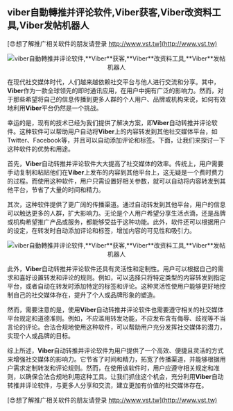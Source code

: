 ## **viber自動轉推并评论软件,**Viber**获客,**Viber**改资料工具,**Viber**发帖机器人**

[😍想了解推广相关软件的朋友请登录 http://www.vst.tw](http://www.vst.tw)

 <center><img src="https://vst.tw/MP4/tuiguang/png/1.png" alt="viber自動轉推并评论软件,**Viber**获客,**Viber**改资料工具,**Viber**发帖机器人"></center>

在现代社交媒体时代，人们越来越依赖社交平台与他人进行交流和分享。其中，**Viber**作为一款全球领先的即时通讯应用，在用户中拥有广泛的影响力。然而，对于那些希望将自己的信息传播到更多人群的个人用户、品牌或机构来说，如何有效地利用**Viber**平台仍然是一个挑战。

幸运的是，现有的技术已经为我们提供了解决方案，即**Viber**自动转推并评论软件。这种软件可以帮助用户自动将**Viber**上的内容转发到其他社交媒体平台，如Twitter、Facebook等，并且可以自动添加评论和标签。下面，让我们来探讨一下这种软件的优势和用途。

首先，**Viber**自动转推并评论软件大大提高了社交媒体的效率。传统上，用户需要手动复制和粘贴他们在**Viber**上发布的内容到其他平台上，这无疑是一个费时费力的过程。而使用这种软件，用户只需设置好相关参数，就可以自动将内容转发到其他平台，节省了大量的时间和精力。

其次，这种软件提供了更广阔的传播渠道。通过自动转发到其他平台，用户的信息可以触达更多的人群，扩大影响力。无论是个人用户希望分享生活点滴，还是品牌或机构希望推广产品或服务，都能够受益于这种功能。此外，软件还可以根据用户的设定，在转发时自动添加评论和标签，增加内容的可见性和吸引力。

 <center><img src="https://vst.tw/MP4/tuiguang/png/1.png" alt="viber自動轉推并评论软件,**Viber**获客,**Viber**改资料工具,**Viber**发帖机器人"></center>

此外，**Viber**自动转推并评论软件还具有灵活性和定制性。用户可以根据自己的需求和喜好设置转发和评论的规则。例如，可以选择只将特定类型的内容转发到指定平台，或者自动在转发时添加特定的标签和评论。这种灵活性使用户能够更好地控制自己的社交媒体存在，提升了个人或品牌形象的塑造。

然而，需要注意的是，使用**Viber**自动转推并评论软件也需要遵守相关的社交媒体平台规定和道德准则。例如，不应滥用转发功能，不应发布含有侮辱、歧视等不当言论的评论。合法合规地使用这种软件，可以帮助用户充分发挥社交媒体的潜力，实现个人或品牌的目标。

综上所述，**Viber**自动转推并评论软件为用户提供了一个高效、便捷且灵活的方式来增强社交媒体的影响力。它节省了时间和精力，拓宽了传播渠道，并能够根据用户需求定制转发和评论规则。然而，在使用该软件时，用户应遵守相关规定和准则，以确保合法合规地利用这种工具。让我们抓住这个机会，充分利用**Viber**自动转推并评论软件，与更多人分享和交流，建立更加有价值的社交媒体存在。

[😍想了解推广相关软件的朋友请登录 http://www.vst.tw](http://www.vst.tw)



